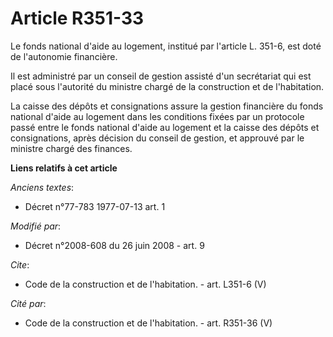 # Article R351-33

Le fonds national d'aide au logement, institué par l'article L. 351-6, est doté de l'autonomie financière. 

Il est administré par un conseil de gestion assisté d'un secrétariat qui est placé sous l'autorité du ministre chargé de la
construction et de l'habitation. 

La caisse des dépôts et consignations assure la gestion financière du fonds national d'aide au logement dans les conditions
fixées par un protocole passé entre le fonds national d'aide au logement et la caisse des dépôts et consignations, après
décision du conseil de gestion, et approuvé par le ministre chargé des finances.

**Liens relatifs à cet article**

_Anciens textes_:

  - Décret n°77-783 1977-07-13 art. 1

_Modifié par_:

  - Décret n°2008-608 du 26 juin 2008 - art. 9

_Cite_:

  - Code de la construction et de l'habitation. - art. L351-6 (V)

_Cité par_:

  - Code de la construction et de l'habitation. - art. R351-36 (V)
